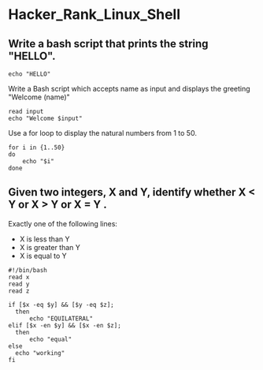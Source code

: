 # Hacker_Rank_Linux_Shell

## Write a bash script that prints the string "HELLO".
```
echo "HELLO"
```

Write a Bash script which accepts name as input and displays the greeting "Welcome (name)"
```
read input
echo "Welcome $input"
```

Use a for loop to display the natural numbers from 1 to 50.
```
for i in {1..50}
do
    echo "$i"
done
```

## Given two integers, X  and Y, identify whether X < Y or X > Y or X = Y .

 Exactly one of the following lines:
 - X is less than Y
 - X is greater than Y
 - X is equal to Y

  ```
  #!/bin/bash
read x 
read y 
read z 

if [$x -eq $y] && [$y -eq $z];
    then 
        echo "EQUILATERAL"
elif [$x -en $y] && [$x -en $z];
    then 
        echo "equal"
else 
    echo "working"
fi
  ```
